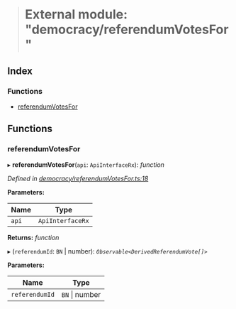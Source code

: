 > # External module: "democracy/referendumVotesFor"

## Index

### Functions

* [referendumVotesFor](_democracy_referendumvotesfor_.md#referendumvotesfor)

## Functions

###  referendumVotesFor

▸ **referendumVotesFor**(`api`: `ApiInterfaceRx`): *function*

*Defined in [democracy/referendumVotesFor.ts:18](https://github.com/polkadot-js/api/blob/8922bbf/packages/api-derive/src/democracy/referendumVotesFor.ts#L18)*

**Parameters:**

Name | Type |
------ | ------ |
`api` | `ApiInterfaceRx` |

**Returns:** *function*

▸ (`referendumId`: `BN` | number): *`Observable<DerivedReferendumVote[]>`*

**Parameters:**

Name | Type |
------ | ------ |
`referendumId` | `BN` \| number |